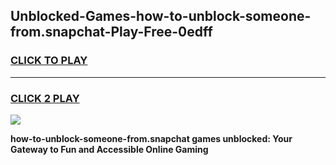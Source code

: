 
## Unblocked-Games-how-to-unblock-someone-from.snapchat-Play-Free-0edff
<h3>
<a href="https://premium76.site?title=how-to-unblock-someone-from.snapchat&ref=23A">CLICK TO PLAY</a></h3>
<hr>

<h3>
<a href="https://premium76.site?title=how-to-unblock-someone-from.snapchat&ref=23A">CLICK 2 PLAY</a>
  
</h3>

<a href="https://premium76.site?title=how-to-unblock-someone-from.snapchat&ref=23A"><img src="https://clearcache.store/games.png"></a>


**how-to-unblock-someone-from.snapchat games unblocked: Your Gateway to Fun and Accessible Online Gaming**
